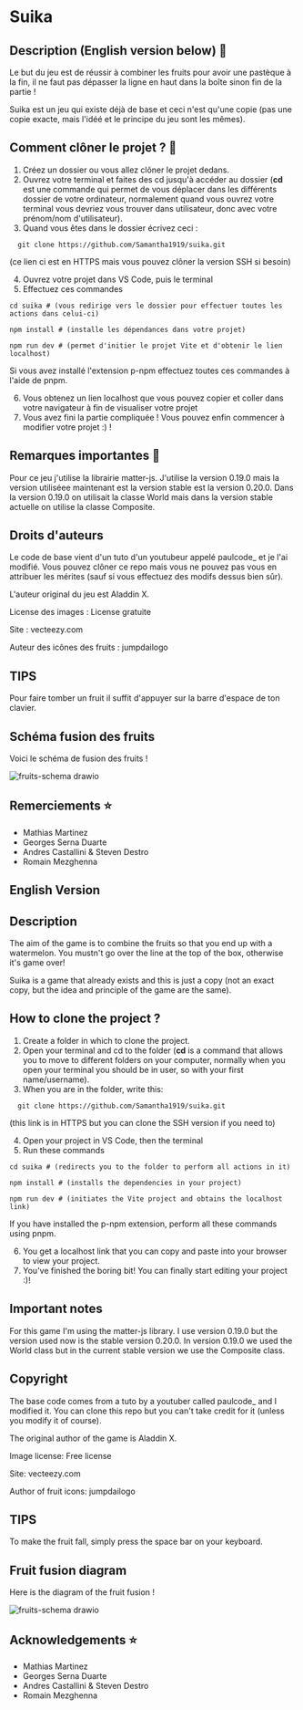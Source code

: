 # Suika

## Description (English version below) 🍒

Le but du jeu est de réussir à combiner les fruits pour avoir une pastèque à la fin, il ne faut pas dépasser la ligne en haut dans la boîte sinon fin de la partie !

Suika est un jeu qui existe déjà de base et ceci n'est qu'une copie (pas une copie exacte, mais l'idéé et le principe du jeu sont les mêmes).

## Comment clôner le projet ? 🍓

1. Créez un dossier ou vous allez clôner le projet dedans.
2. Ouvrez votre terminal et faites des cd jusqu'à accéder au dossier (**cd** est une commande qui permet de vous déplacer dans les différents dossier de votre ordinateur, normalement quand vous ouvrez votre terminal vous devriez vous trouver dans utilisateur, donc avec votre prénom/nom d'utilisateur).
3. Quand vous êtes dans le dossier écrivez ceci :

```
  git clone https://github.com/Samantha1919/suika.git 
```
(ce lien ci est en HTTPS mais vous pouvez clôner la version SSH si besoin)

4. Ouvrez votre projet dans VS Code, puis le terminal
5. Effectuez ces commandes

```
cd suika # (vous redirige vers le dossier pour effectuer toutes les actions dans celui-ci)
```


```
npm install # (installe les dépendances dans votre projet)
```

```
npm run dev # (permet d'initier le projet Vite et d'obtenir le lien localhost)
```
Si vous avez installé l'extension p-npm effectuez toutes ces commandes à l'aide de pnpm.

6. Vous obtenez un lien localhost que vous pouvez copier et coller dans votre navigateur à fin de visualiser votre projet
7. Vous avez fini la partie compliquée ! Vous pouvez enfin commencer à modifier votre projet  :) !

## Remarques importantes :grapes: 

Pour ce jeu j'utilise la librairie matter-js. J'utilise la version 0.19.0 mais la version utiliséee maintenant est la version stable est la version 0.20.0. Dans la version 0.19.0 on utilisait la classe World mais dans la version stable actuelle on utilise la classe Composite.

## Droits d'auteurs

Le code de base vient d'un tuto d'un youtubeur appelé paulcode_ et je l'ai modifié. Vous pouvez clôner ce repo mais vous ne pouvez pas vous en attribuer les mérites (sauf si vous effectuez des modifs dessus bien sûr).

L'auteur original du jeu est Aladdin X.

License des images : License gratuite

Site : vecteezy.com

Auteur des icônes des fruits : jumpdailogo

## TIPS

Pour faire tomber un fruit il suffit d'appuyer sur la barre d'espace de ton clavier.

## Schéma fusion des fruits

Voici le schéma de fusion des fruits !


![fruits-schema drawio](https://github.com/user-attachments/assets/8a593d41-8d0a-4038-b16b-2b3931f393e2)





## Remerciements ⭐

- Mathias Martinez 
- Georges Serna Duarte 
- Andres Castallini & Steven Destro
- Romain Mezghenna



## English Version

## Description

The aim of the game is to combine the fruits so that you end up with a watermelon. You mustn't go over the line at the top of the box, otherwise it's game over!

Suika is a game that already exists and this is just a copy (not an exact copy, but the idea and principle of the game are the same).

## How to clone the project ?

1. Create a folder in which to clone the project.
2. Open your terminal and cd to the folder (**cd** is a command that allows you to move to different folders on your computer, normally when you open your terminal you should be in user, so with your first name/username).
3. When you are in the folder, write this:

```
  git clone https://github.com/Samantha1919/suika.git 
```
(this link is in HTTPS but you can clone the SSH version if you need to)

4. Open your project in VS Code, then the terminal
5. Run these commands


```
cd suika # (redirects you to the folder to perform all actions in it)
```


```
npm install # (installs the dependencies in your project)
```

```
npm run dev # (initiates the Vite project and obtains the localhost link)
```
If you have installed the p-npm extension, perform all these commands using pnpm.

6. You get a localhost link that you can copy and paste into your browser to view your project.
7. You've finished the boring bit! You can finally start editing your project :)!

## Important notes
For this game I'm using the matter-js library. I use version 0.19.0 but the version used now is the stable version 0.20.0. In version 0.19.0 we used the World class but in the current stable version we use the Composite class.


## Copyright

The base code comes from a tuto by a youtuber called paulcode_ and I modified it. You can clone this repo but you can't take credit for it (unless you modify it of course).

The original author of the game is Aladdin X.

Image license: Free license

Site: vecteezy.com

Author of fruit icons: jumpdailogo


## TIPS

To make the fruit fall, simply press the space bar on your keyboard.


## Fruit fusion diagram

Here is the diagram of the fruit fusion !

![fruits-schema drawio](https://github.com/user-attachments/assets/f2df1b82-0970-4285-8e6e-4c5c313c8b4f)


## Acknowledgements ⭐

- Mathias Martinez
- Georges Serna Duarte
- Andres Castallini & Steven Destro
- Romain Mezghenna





